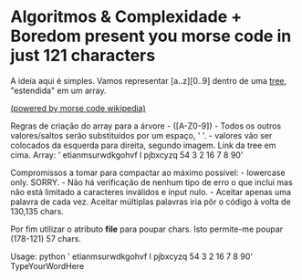 # Algoritmos & Complexidade + Boredom present you morse code in just 121 characters

A ideia aqui é simples. Vamos representar [a..z][0..9] dentro de uma [tree]( https://upload.wikimedia.org/wikipedia/commons/thumb/c/ca/Morse_code_tree3.png/770px-Morse_code_tree3.png), "estendida" em um array.

[(powered by morse code wikipedia)](https://en.wikipedia.org/wiki/Morse_code)

Regras de criação do array para a árvore
    - ([A-Z0-9])
    - Todos os outros valores/saltos serão substituidos por um espaço, ' '.
    - valores vão ser colocados da esquerda para direita, segundo imagem. Link da tree em cima.
Array: ' etianmsurwdkgohvf l pjbxcyzq  54 3   2       16       7   8 90'

Compromissos a tomar para compactar ao máximo possível:
    - lowercase only. SORRY.
    - Não há verificação de nenhum tipo de erro o que inclui mas não está limitado a caracteres inválidos e input nulo.
    - Aceitar apenas uma palavra de cada vez. Aceitar múltiplas palavras iria pôr o código à volta de 130,135 chars.


Por fim utilizar o atributo __file__ para poupar chars.
Isto permite-me poupar (178-121) 57 chars.


Usage:
	python ' etianmsurwdkgohvf l pjbxcyzq  54 3   2       16       7   8 90' TypeYourWordHere
